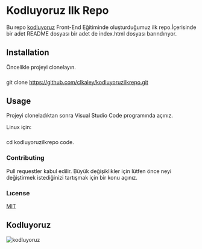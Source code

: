 # Kodluyoruz Ilk Repo
Bu repo [kodluyoruz](https://www.kodluyoruz.org/) Front-End Eğitiminde oluşturduğumuz ilk repo.İçerisinde bir adet README dosyası bir adet de index.html dosyası barındırıyor.

## Installation
Öncelikle projeyi clonelayın.


### 

 git clone https://github.com/clkaley/kodluyoruzilkrepo.git 




## Usage
Projeyi cloneladıktan sonra Visual Studio Code programında açınız.

Linux için:

### 
cd kodluyoruzilkrepo 
code.




###  Contributing

Pull requestler kabul edilir. Büyük değişiklikler için lütfen önce neyi değiştirmek istediğinizi tartışmak için bir konu açınız.


###  Lıcense

[MIT](https://choosealicense.com/licenses/mit/)



## Kodluyoruz
![kodluyoruz](https://user-images.githubusercontent.com/74673470/114269258-ac8be100-9a0e-11eb-8e98-780b0f12f8bd.png)


